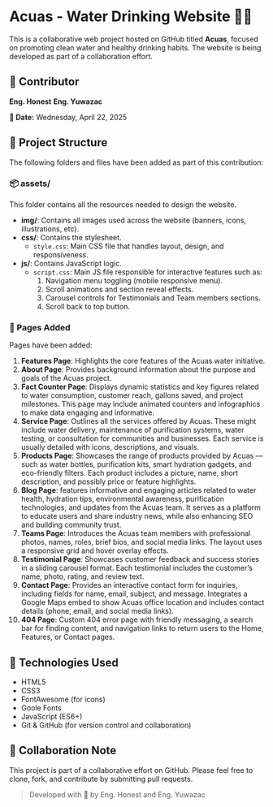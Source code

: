# Acuas - Water Drinking Website 🌊💧

This is a collaborative web project hosted on GitHub titled **Acuas**, focused on promoting clean water and healthy drinking habits. The website is being developed as part of a collaboration effort.

## 👤 Contributor

**Eng. Honest**
**Eng. Yuwazac**

**📅 Date:** Wednesday, April 22, 2025

## 📁 Project Structure

The following folders and files have been added as part of this contribution:

### 📦 assets/

This folder contains all the resources needed to design the website.

- **img/**: Contains all images used across the website (banners, icons, illustrations, etc).
- **css/**: Contains the stylesheet.
  - `style.css`: Main CSS file that handles layout, design, and responsiveness.
- **js/**: Contains JavaScript logic.
  - `script.css`: Main JS file responsible for interactive features such as:
    1. Navigation menu toggling (mobile responsive menu).
    2. Scroll animations and section reveal effects.
    3. Carousel controls for Testimonials and Team members sections.
    4. Scroll back to top button.

### 📄 Pages Added

Pages have been added:

1. **Features Page**: Highlights the core features of the Acuas water initiative.
2. **About Page**: Provides background information about the purpose and goals of the Acuas project.
3. **Fact Counter Page**: Displays dynamic statistics and key figures related to water consumption, customer reach, gallons saved, and project milestones. This page may include animated counters and infographics to make data engaging and informative.
4. **Service Page**: Outlines all the services offered by Acuas. These might include water delivery, maintenance of purification systems, water testing, or consultation for communities and businesses. Each service is usually detailed with icons, descriptions, and visuals.
5. **Products Page**: Showcases the range of products provided by Acuas — such as water bottles, purification kits, smart hydration gadgets, and eco-friendly filters. Each product includes a picture, name, short description, and possibly price or feature highlights.
6. **Blog Page**: features informative and engaging articles related to water health, hydration tips, environmental awareness, purification technologies, and updates from the Acuas team. It serves as a platform to educate users and share industry news, while also enhancing SEO and building community trust.
7. **Teams Page**: Introduces the Acuas team members with professional photos, names, roles, brief bios, and social media links. The layout uses a responsive grid and hover overlay effects.
8. **Testimonial Page**: Showcases customer feedback and success stories in a sliding carousel format. Each testimonial includes the customer’s name, photo, rating, and review text.
9. **Contact Page**: Provides an interactive contact form for inquiries, including fields for name, email, subject, and message. Integrates a Google Maps embed to show Acuas office location and includes contact details (phone, email, and social media links).
10. **404 Page**: Custom 404 error page with friendly messaging, a search bar for finding content, and navigation links to return users to the Home, Features, or Contact pages.

## 🚀 Technologies Used

- HTML5
- CSS3
- FontAwesome (for icons)
- Goole Fonts
- JavaScript (ES6+)
- Git & GitHub (for version control and collaboration)

## 🤝 Collaboration Note

This project is part of a collaborative effort on GitHub. Please feel free to clone, fork, and contribute by submitting pull requests.

> Developed with 💙 by Eng. Honest and Eng. Yuwazac
